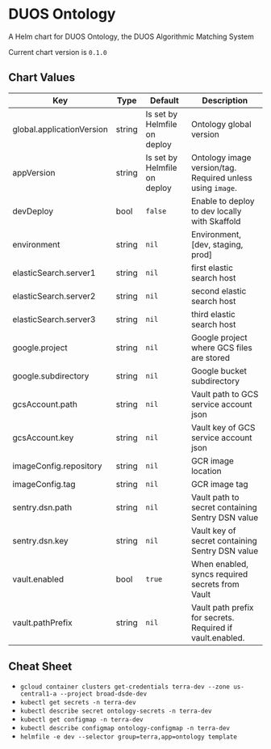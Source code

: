 DUOS Ontology
========
A Helm chart for DUOS Ontology, the DUOS Algorithmic Matching System

Current chart version is `0.1.0`





## Chart Values

| Key | Type | Default | Description |
|-----|------|---------|-------------|
| global.applicationVersion | string | Is set by Helmfile on deploy | Ontology global version |
| appVersion | string | Is set by Helmfile on deploy | Ontology image version/tag. Required unless using `image`. |
| devDeploy | bool | `false` | Enable to deploy to dev locally with Skaffold |
| environment | string | `nil` | Environment, [dev, staging, prod] |
| elasticSearch.server1 | string | `nil` | first elastic search host |
| elasticSearch.server2 | string | `nil` | second elastic search host |
| elasticSearch.server3 | string | `nil` | third elastic search host |
| google.project | string | `nil` | Google project where GCS files are stored |
| google.subdirectory | string | `nil` | Google bucket subdirectory |
| gcsAccount.path | string | `nil` | Vault path to GCS service account json |
| gcsAccount.key | string | `nil` | Vault key of GCS service account json |
| imageConfig.repository | string | `nil` | GCR image location |
| imageConfig.tag | string | `nil` | GCR image tag |
| sentry.dsn.path | string | `nil` | Vault path to secret containing Sentry DSN value |
| sentry.dsn.key | string | `nil` | Vault key of secret containing Sentry DSN value |
| vault.enabled | bool | `true` | When enabled, syncs required secrets from Vault |
| vault.pathPrefix | string | `nil` | Vault path prefix for secrets. Required if vault.enabled. |

## Cheat Sheet

* `gcloud container clusters get-credentials terra-dev --zone us-central1-a --project broad-dsde-dev`
* `kubectl get secrets -n terra-dev`
* `kubectl describe secret ontology-secrets -n terra-dev`
* `kubectl get configmap -n terra-dev`
* `kubectl describe configmap ontology-configmap -n terra-dev`
* `helmfile -e dev --selector group=terra,app=ontology template`